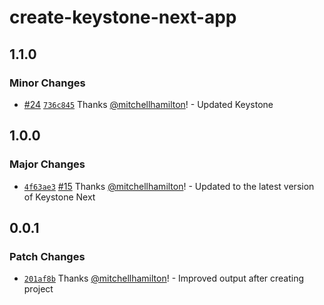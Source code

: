 # create-keystone-next-app

## 1.1.0

### Minor Changes

- [#24](https://github.com/keystonejs/create-keystone-next-app/pull/24) [`736c845`](https://github.com/keystonejs/create-keystone-next-app/commit/736c845d677e8520cb2263b5ae9122c1cc1590bf) Thanks [@mitchellhamilton](https://github.com/mitchellhamilton)! - Updated Keystone

## 1.0.0

### Major Changes

- [`4f63ae3`](https://github.com/keystonejs/create-keystone-next-app/commit/4f63ae383f1995ba7494390717f628bed135d7b0) [#15](https://github.com/keystonejs/create-keystone-next-app/pull/15) Thanks [@mitchellhamilton](https://github.com/mitchellhamilton)! - Updated to the latest version of Keystone Next

## 0.0.1

### Patch Changes

- [`201af8b`](https://github.com/keystonejs/create-keystone-next-app/commit/201af8b9b96edf5f63cf36c1540393f34fe06848) Thanks [@mitchellhamilton](https://github.com/mitchellhamilton)! - Improved output after creating project
